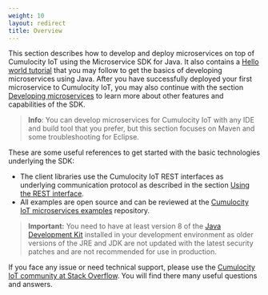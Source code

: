 ```yaml
---
weight: 10
layout: redirect
title: Overview
---
```



This section describes how to develop and deploy microservices on top of Cumulocity IoT using the Microservice SDK for Java. It also contains a [Hello world tutorial](#java-microservice) that you may follow to get the basics of developing microservices using Java. After you have successfully deployed your first microservice to Cumulocity IoT, you may also continue with the section [Developing microservices](#developing-microservice) to learn more about other features and capabilities of the SDK.

> **Info**: You can develop microservices for Cumulocity IoT with any IDE and build tool that you prefer, but this section focuses on Maven and some troubleshooting for Eclipse.

These are some useful references to get started with the basic technologies underlying the SDK:

- The client libraries use the Cumulocity IoT REST interfaces as underlying communication protocol as described in the section [Using the REST interface](/microservice-sdk/rest).
- All examples are open source and can be reviewed at the [Cumulocity IoT microservices examples](https://bitbucket.org/m2m/cumulocity-examples/src/develop/microservices/) repository.

> **Important:** You need to have at least version 8 of the [Java Development Kit](http://www.oracle.com/technetwork/java/javase/downloads/index.html) installed in your development environment as older versions of the JRE and JDK are not updated with the latest security patches and are not recommended for use in production.

If you face any issue or need technical support, please use the [Cumulocity IoT community at Stack Overflow](http://stackoverflow.com/questions/tagged/cumulocity). You will find there many useful questions and answers.
